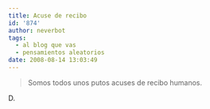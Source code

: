 ```yaml
---
title: Acuse de recibo
id: '874'
author: neverbot
tags:
  - al blog que vas
  - pensamientos aleatorios
date: 2008-08-14 13:03:49
---
```


> Somos todos unos putos acuses de recibo humanos.

D.
